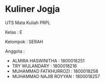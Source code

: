 # Kuliner Jogja
UTS Mata Kuliah PRPL

Kelas : E

Kelompok : SERAH

Anggota :
 - ALMIRA HASWINITHA : 1800018251 <KETUA>
 - TRY WULANDARY : 1800018216 <WEB>
 - MUHAMMAD FATKHURROZI : 1800018258 <PROGRAMMER>
 - MUHAMMAD NAJIB ROYYAN : 1800018257 <MOBILE>
 
